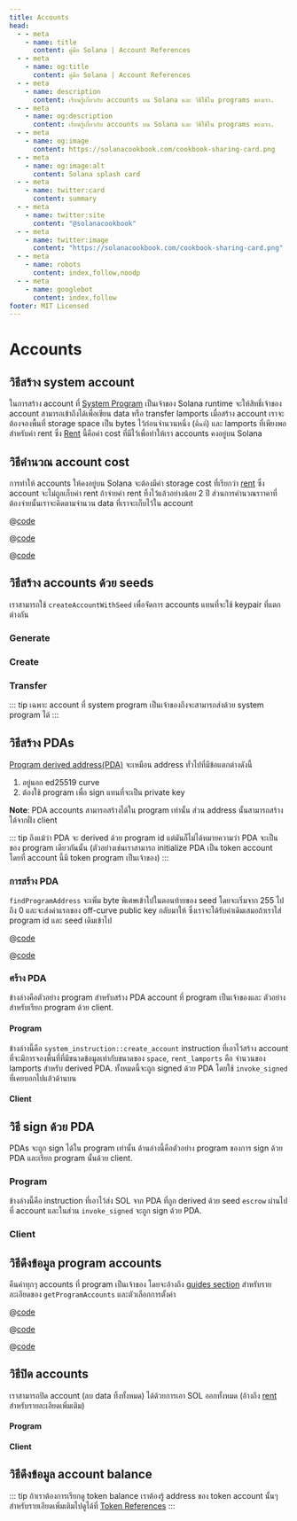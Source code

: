 ```yaml
---
title: Accounts
head:
  - - meta
    - name: title
      content: คู่มือ Solana | Account References
  - - meta
    - name: og:title
      content: คู่มือ Solana | Account References
  - - meta
    - name: description
      content: เรียนรู้เกี่ยวกับ accounts บน Solana และ วิธีใช้ใน programs ของเรา.
  - - meta
    - name: og:description
      content: เรียนรู้เกี่ยวกับ accounts บน Solana และ วิธีใช้ใน programs ของเรา.
  - - meta
    - name: og:image
      content: https://solanacookbook.com/cookbook-sharing-card.png
  - - meta
    - name: og:image:alt
      content: Solana splash card
  - - meta
    - name: twitter:card
      content: summary
  - - meta
    - name: twitter:site
      content: "@solanacookbook"
  - - meta
    - name: twitter:image
      content: "https://solanacookbook.com/cookbook-sharing-card.png"
  - - meta
    - name: robots
      content: index,follow,noodp
  - - meta
    - name: googlebot
      content: index,follow
footer: MIT Licensed
---
```


# Accounts

## วิธีสร้าง system account

ในการสร้าง account ที่ [System Program][1] เป็นเจ้าของ Solana runtime จะให้สิทธิ์เจ้าของ account สามารถเข้าถึงได้เพื่อเขียน data หรือ transfer lamports เมื่อสร้าง account เราจะต้องจองพื้นที่ storage space เป็น bytes ไว้ก่อนจำนวนหนึ่ง (`พื้นที่`) และ lamports ที่เพียงพอสำหรับค่า rent ซึ่ง [Rent][2] นี้คือค่า cost ที่มีไว้เพื่อทำให้เรา accounts คงอยู่บน Solana

<SolanaCodeGroup>
  <SolanaCodeGroupItem title="TS" active>

  <template v-slot:default>

@[code](@/code/accounts/create-system-account/create-system-account.en.ts)

  </template>

  <template v-slot:preview>

@[code](@/code/accounts/create-system-account/create-system-account.preview.en.ts)

  </template>

  </SolanaCodeGroupItem>
  <SolanaCodeGroupItem title="Rust">

  <template v-slot:default>

@[code](@/code/accounts/create-system-account/create-system-account.en.rs)

  </template>

  <template v-slot:preview>

@[code](@/code/accounts/create-system-account/create-system-account.preview.en.rs)

  </template>

  </SolanaCodeGroupItem>
</SolanaCodeGroup>

## วิธีคำนวณ account cost

การทำให้ accounts ให้คงอยู่บน Solana จะต้องมีค่า storage cost ที่เรียกว่า [rent][2] ซึ่ง account จะไม่ถูกเก็บค่า rent ถ้าจ่ายค่า rent ทิ้งไว้แล้วอย่างน้อย 2 ปี ส่วนการคำนวณราาคาที่ต้องจ่ายนั้นเราจะคิดตามจำนวน data ที่เราจะเก็บไว้ใน account

<CodeGroup>
  <CodeGroupItem title="TS" active>

@[code](@/code/accounts/rent-exemption/rent-exemption.en.ts)

  </CodeGroupItem>

  <CodeGroupItem title="Rust">

@[code](@/code/accounts/rent-exemption/rent-exemption.en.rs)

  </CodeGroupItem>

  <CodeGroupItem title="CLI">

@[code](@/code/accounts/rent-exemption/rent-exemption.en.sh)

  </CodeGroupItem>
</CodeGroup>

## วิธีสร้าง accounts ด้วย seeds

เราสามารถใช้ `createAccountWithSeed` เพื่อจัดการ accounts แทนที่จะใช้ keypair ที่แตกต่างกัน

### Generate

<SolanaCodeGroup>
  <SolanaCodeGroupItem title="TS" active>

  <template v-slot:default>

@[code](@/code/accounts/create-account-with-seed/generate/main.en.ts)

  </template>

  <template v-slot:preview>

@[code](@/code/accounts/create-account-with-seed/generate/main.preview.en.ts)

  </template>

  </SolanaCodeGroupItem>

  <SolanaCodeGroupItem title="Rust">

  <template v-slot:default>

@[code](@/code/accounts/create-account-with-seed/generate/main.en.rs)

  </template>

  <template v-slot:preview>

@[code](@/code/accounts/create-account-with-seed/generate/main.preview.en.rs)

  </template>
  </SolanaCodeGroupItem>
</SolanaCodeGroup>

### Create

<SolanaCodeGroup>
  <SolanaCodeGroupItem title="TS" active>

  <template v-slot:default>

@[code](@/code/accounts/create-account-with-seed/creation/main.en.ts)

  </template>

  <template v-slot:preview>

@[code](@/code/accounts/create-account-with-seed/creation/main.preview.en.ts)

  </template>

  </SolanaCodeGroupItem>

  <SolanaCodeGroupItem title="Rust" active>

  <template v-slot:default>

@[code](@/code/accounts/create-account-with-seed/creation/main.en.rs)

  </template>

  <template v-slot:preview>

@[code](@/code/accounts/create-account-with-seed/creation/main.preview.en.rs)

  </template>

  </SolanaCodeGroupItem>
</SolanaCodeGroup>

### Transfer

<SolanaCodeGroup>
  <SolanaCodeGroupItem title="TS" active>

  <template v-slot:default>

@[code](@/code/accounts/create-account-with-seed/transfer/main.en.ts)

  </template>

  <template v-slot:preview>

@[code](@/code/accounts/create-account-with-seed/transfer/main.preview.en.ts)

  </template>

  </SolanaCodeGroupItem>
</SolanaCodeGroup>

::: tip
เฉพาะ account ที่ system program เป็นเจ้าของถึงจะสามารถส่งด้วย system program ได้
:::

## วิธีสร้าง PDAs

[Program derived address(PDA)][3] จะเหมือน address ทั่วไปที่มีข้อแตกต่างดังนี้

1. อยู่นอก ed25519 curve
2. ต้องใช้ program เพื่อ sign แทนที่จะเป็น private key

**Note**: PDA accounts สามารถสร้างได้ใน program เท่านั้น ส่วน address นั้นสามารถสร้างได้จากฝั่ง client

::: tip
ถึงแม้ว่า PDA จะ derived ด้วย program id แต่มันก็ไม่ได้หมายความว่า PDA จะเป็นของ program เดียวกันนั้น (ตัวอย่างเช่นเราสามารถ initialize PDA เป็น token account โดยที่ account นี้มี token program เป็นเจ้าของ)
:::

### การสร้าง PDA

`findProgramAddress` จะเพิ่ม byte พิเศษเข้าไปในตอนท้ายของ seed โดยจะเริ่มจาก 255 ไปถึง 0 และจะส่งค่าแรกของ off-curve public key กลับมาให้  ซึ่งเราจะได้รับค่าเดิมเสมอถ้าเราใส่ program id และ seed เดิมเข้าไป

<CodeGroup>
  <CodeGroupItem title="TS" active>

@[code](@/code/accounts/program-derived-address/derived-a-pda/find-program-address.en.ts)

  </CodeGroupItem>

  <CodeGroupItem title="Rust">

@[code](@/code/accounts/program-derived-address/derived-a-pda/find-program-address.en.rs)

  </CodeGroupItem>
</CodeGroup>

### ศร้าง PDA

ข้างล่างคือตัวอย่าง program สำหรับสร้าง PDA account ที่ program เป็นเจ้าของและ ตัวอย่างสำหรับเรียก program ด้วย client.

#### Program

ข้างล่างนี้คือ `system_instruction::create_account` instruction ที่เอาไว้สร้าง account ที่จะมีการจองพื้นที่ที่มีขนาดข้อมูลเท่ากับขนาดของ `space`, `rent_lamports` คือ จำนวนของ lamports สำหรับ derived PDA. ทั้งหมดนี้จะถูก signed ด้วย PDA โดยใช้ `invoke_signed` ที่เคยบอกไปแล้วด้านบน

<SolanaCodeGroup>
  <SolanaCodeGroupItem title="rust" active>

  <template v-slot:default>

@[code](@/code/accounts/program-derived-address/create-a-pda/program/src/lib.rs)

  </template>

  <template v-slot:preview>

@[code](@/code/accounts/program-derived-address/create-a-pda/program/src/lib.preview.rs)

  </template>

  </SolanaCodeGroupItem>
</SolanaCodeGroup>

#### Client

<SolanaCodeGroup>
  <SolanaCodeGroupItem title="TS" active>

  <template v-slot:default>

@[code](@/code/accounts/program-derived-address/create-a-pda/client/main.en.ts)

  </template>

  <template v-slot:preview>

@[code](@/code/accounts/program-derived-address/create-a-pda/client/main.preview.en.ts)

  </template>

  </SolanaCodeGroupItem>
</SolanaCodeGroup>

## วิธี sign ด้วย PDA

PDAs จะถูก sign ได้ใน program เท่านั้น ด้านล่างนี้คือตัวอย่าง program
ของการ sign ด้วย PDA และเรียก program นั้นด้วย client.

### Program

ข้างล่างนี้คือ instruction ที่เอาไว้ส่ง SOL จาก PDA ที่ถูก derived ด้วย seed `escrow` ผ่านไปที่ account และในส่วน `invoke_signed` จะถูก sign ด้วย PDA.

<SolanaCodeGroup>
  <SolanaCodeGroupItem title="Rust" active>

  <template v-slot:default>

@[code](@/code/accounts/program-derived-address/sign-a-pda/program/src/lib.rs)

  </template>

  <template v-slot:preview>

@[code](@/code/accounts/program-derived-address/sign-a-pda/program/src/lib.preview.rs)

  </template>

  </SolanaCodeGroupItem>
</SolanaCodeGroup>

### Client

<SolanaCodeGroup>
  <SolanaCodeGroupItem title="TS" active>

  <template v-slot:default>

@[code](@/code/accounts/program-derived-address/sign-a-pda/client/main.en.ts)

  </template>

  <template v-slot:preview>

@[code](@/code/accounts/program-derived-address/sign-a-pda/client/main.preview.en.ts)

  </template>

  </SolanaCodeGroupItem>
</SolanaCodeGroup>

## วิธีดึงข้อมูล program accounts

คืนค่าทุกๆ accounts ที่ program เป็นเจ้าของ โดยจะอ้างถึง [guides section](../guides/get-program-accounts.md) สำหรับรายละเอียดของ `getProgramAccounts` และตัวเลือกการตั้งค่า

<CodeGroup>
  <CodeGroupItem title="TS" active>

@[code](@/code/get-program-accounts/basic/basic.en.ts)

  </CodeGroupItem>

  <CodeGroupItem title="Rust">

@[code](@/code/get-program-accounts/basic/basic.en.rs)

  </CodeGroupItem>
  <CodeGroupItem title="CLI">

@[code](@/code/get-program-accounts/basic/basic.en.sh)

  </CodeGroupItem>
</CodeGroup>

## วิธีปิด accounts

เราสามารถปิด account (ลบ data ทิ้งทั้งหมด) ได้ด้วยการเอา SOL ออกทั้งหมด (อ้างถึง [rent][2] สำหรับรายละเอียดเพิ่มเติม)

#### Program


<SolanaCodeGroup>
  <SolanaCodeGroupItem title="rust" active>

  <template v-slot:default>

@[code](@/code/accounts/close-account/program/src/lib.rs)

  </template>

  <template v-slot:preview>

@[code](@/code/accounts/close-account/program/src/lib.preview.rs)

  </template>

  </SolanaCodeGroupItem>
</SolanaCodeGroup>

#### Client

<SolanaCodeGroup>
  <SolanaCodeGroupItem title="TS" active>

  <template v-slot:default>

@[code](@/code/accounts/close-account/client/main.en.ts)

  </template>

  <template v-slot:preview>

@[code](@/code/accounts/close-account/client/main.preview.en.ts)

  </template>

  </SolanaCodeGroupItem>
</SolanaCodeGroup>

## วิธีดึงข้อมูล account balance

<SolanaCodeGroup>
  <SolanaCodeGroupItem title="TS" active>

  <template v-slot:default>

@[code](@/code/accounts/get-balance/main.en.ts)

  </template>

  <template v-slot:preview>

@[code](@/code/accounts/get-balance/main.preview.en.ts)

  </template>

  </SolanaCodeGroupItem>
  <SolanaCodeGroupItem title="Rust">

  <template v-slot:default>

@[code](@/code/accounts/get-balance/main.en.rs)

  </template>

  <template v-slot:preview>

@[code](@/code/accounts/get-balance/main.preview.en.rs)

  </template>
  
  </SolanaCodeGroupItem>

  <SolanaCodeGroupItem title="Python">

  <template v-slot:default>

@[code](@/code/accounts/get-balance/main.en.py)

  </template>

  <template v-slot:preview>

@[code](@/code/accounts/get-balance/main.preview.en.py)

  </template>

  </SolanaCodeGroupItem>
</SolanaCodeGroup>

::: tip
ถ้าเราต้องการเรียกดู token balance เราต้องรู้ address ของ token account นั้นๆ สำหรับรายเอียดเพิ่มเติมไปดูได้ที่ [Token References](token.md)
:::

[1]: https://docs.solana.com/developing/clients/javascript-reference#systemprogram
[2]: https://docs.solana.com/developing/programming-model/accounts#rent
[3]: https://docs.solana.com/developing/programming-model/calling-between-programs#program-derived-addresses
